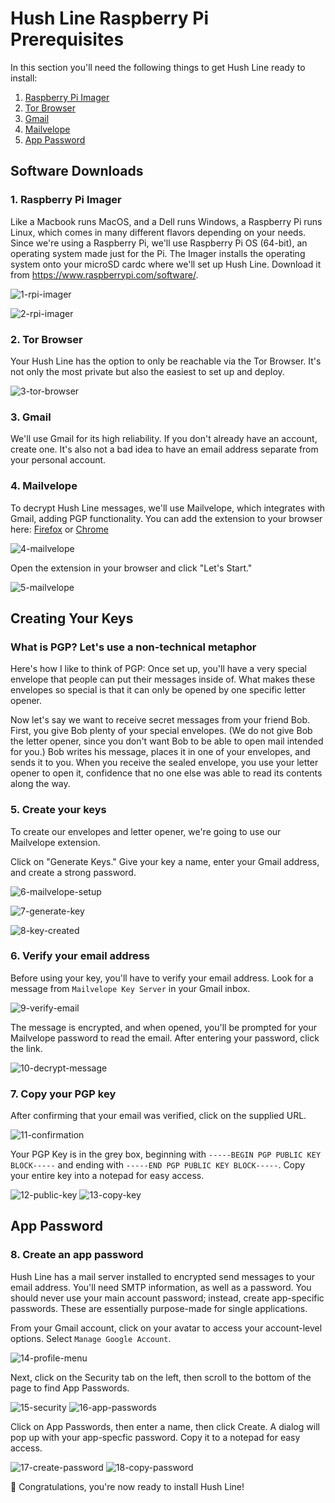 # Hush Line Raspberry Pi Prerequisites 

In this section you'll need the following things to get Hush Line ready to install:

1. [Raspberry Pi Imager](#1-raspberry-pi-imager)
2. [Tor Browser](#2-tor-browser)
3. [Gmail](#3-gmail)
4. [Mailvelope](#4-mailvelope)
5. [App Password](#8-create-an-app-password)

## Software Downloads

### 1. Raspberry Pi Imager

Like a Macbook runs MacOS, and a Dell runs Windows, a Raspberry Pi runs Linux, which comes in many different flavors depending on your needs. Since we're using a Raspberry Pi, we'll use Raspberry Pi OS (64-bit), an operating system made just for the Pi. The Imager installs the operating system onto your microSD cardc where we'll set up Hush Line. Download it from https://www.raspberrypi.com/software/.

![1-rpi-imager](https://github.com/scidsg/project-info/assets/28545431/a426639b-a1ce-47eb-859b-c5c6d7ee5f9e)

![2-rpi-imager](https://github.com/scidsg/project-info/assets/28545431/e821ace5-4828-45fc-bf58-75d25444573d)

### 2. Tor Browser

Your Hush Line has the option to only be reachable via the Tor Browser. It's not only the most private but also the easiest to set up and deploy.

![3-tor-browser](https://github.com/scidsg/project-info/assets/28545431/dba5de25-383c-443d-b31e-8e55fc5dd8a1)

### 3. Gmail

We'll use Gmail for its high reliability. If you don't already have an account, create one. It's also not a bad idea to have an email address separate from your personal account.

### 4. Mailvelope

To decrypt Hush Line messages, we'll use Mailvelope, which integrates with Gmail, adding PGP functionality. You can add the extension to your browser here: [Firefox](https://addons.mozilla.org/en-US/firefox/addon/mailvelope/) or [Chrome](https://chrome.google.com/webstore/detail/mailvelope/kajibbejlbohfaggdiogboambcijhkke)

![4-mailvelope](https://github.com/scidsg/project-info/assets/28545431/eabf6c60-50ca-40ce-b217-30fe0451cda1)

Open the extension in your browser and click "Let's Start."

![5-mailvelope](https://github.com/scidsg/project-info/assets/28545431/dd630fae-ad1e-4b0e-8760-5d3e85707f44)

## Creating Your Keys

### What is PGP? Let's use a non-technical metaphor

Here's how I like to think of PGP: Once set up, you'll have a very special envelope that people can put their messages inside of. What makes these envelopes so special is that it can only be opened by one specific letter opener. 

Now let's say we want to receive secret messages from your friend Bob. First, you give Bob plenty of your special envelopes. (We do not give Bob the letter opener, since you don't want Bob to be able to open mail intended for you.) Bob writes his message, places it in one of your envelopes, and sends it to you. When you receive the sealed envelope, you use your letter opener to open it, confidence that no one else was able to read its contents along the way. 

### 5. Create your keys

To create our envelopes and letter opener, we're going to use our Mailvelope extension. 

Click on "Generate Keys." Give your key a name, enter your Gmail address, and create a strong password.

![6-mailvelope-setup](https://github.com/scidsg/project-info/assets/28545431/1f12555c-bf2f-4f54-8826-22460384e2cf)

![7-generate-key](https://github.com/scidsg/project-info/assets/28545431/73eb943b-5e0a-4fcd-a159-b2b688b3ab89)

![8-key-created](https://github.com/scidsg/project-info/assets/28545431/c4450938-4ab5-4446-9202-a0c2c148838d)

### 6. Verify your email address

Before using your key, you'll have to verify your email address. Look for a message from `Mailvelope Key Server` in your Gmail inbox.

![9-verify-email](https://github.com/scidsg/project-info/assets/28545431/65e11fb4-9788-4cd2-bfe3-bebed1a1d0a1)

The message is encrypted, and when opened, you'll be prompted for your Mailvelope password to read the email. After entering your password, click the link.

![10-decrypt-message](https://github.com/scidsg/project-info/assets/28545431/6cfc1efa-ddc1-4109-b7ce-72cf996e6441)

### 7. Copy your PGP key

After confirming that your email was verified, click on the supplied URL.

![11-confirmation](https://github.com/scidsg/project-info/assets/28545431/e3a55242-d5f1-47db-947b-f75d6a55809f)

Your PGP Key is in the grey box, beginning with `-----BEGIN PGP PUBLIC KEY BLOCK-----` and ending with `-----END PGP PUBLIC KEY BLOCK-----`. Copy your entire key into a notepad for easy access.

![12-public-key](https://github.com/scidsg/project-info/assets/28545431/6ba01973-8fdc-43e1-83a4-5f9152d77a66)
![13-copy-key](https://github.com/scidsg/project-info/assets/28545431/fe400d7a-8dbd-44e4-b360-4f92839caf83)

## App Password

### 8. Create an app password

Hush Line has a mail server installed to encrypted send messages to your email address. You'll need SMTP information, as well as a password. You should never use your main account password; instead, create app-specific passwords. These are essentially purpose-made for single applications. 

From your Gmail account, click on your avatar to access your account-level options. Select `Manage Google Account`.

![14-profile-menu](https://github.com/scidsg/project-info/assets/28545431/bc6f8df3-313b-404d-8911-5fa66785eccb)

Next, click on the Security tab on the left, then scroll to the bottom of the page to find App Passwords.

![15-security](https://github.com/scidsg/project-info/assets/28545431/21cc352e-dc8d-468c-8e98-affe3a382193)
![16-app-passwords](https://github.com/scidsg/project-info/assets/28545431/ecc35f89-c513-4ac3-8e1e-65504ede406f)

Click on App Passwords, then enter a name, then click Create. A dialog will pop up with your app-specfic password. Copy it to a notepad for easy access.

![17-create-password](https://github.com/scidsg/project-info/assets/28545431/9136b863-f24c-495d-9ffa-32adfe15fa05)
![18-copy-password](https://github.com/scidsg/project-info/assets/28545431/b448db84-78e5-4194-a23e-aa62b8449661)

🎉 Congratulations, you're now ready to install Hush Line!
